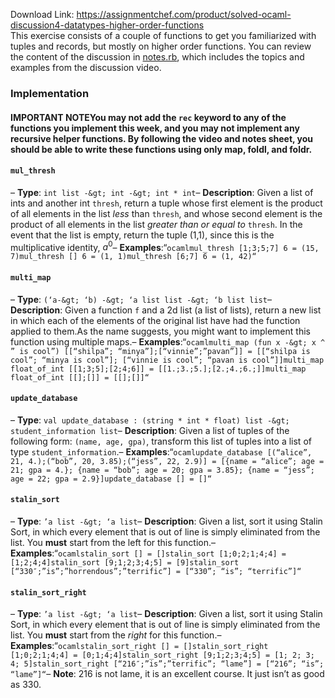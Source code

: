 Download Link: https://assignmentchef.com/product/solved-ocaml-discussion4-datatypes-higher-order-functions
<br>
This exercise consists of a couple of functions to get you familiarized with tuples and records, but mostly on higher order functions. You can review the content of the discussion in [notes.rb](notes.rb), which includes the topics and examples from the discussion video.

### Implementation

#### IMPORTANT NOTEYou may **not** add the `rec` keyword to any of the functions you implement this week, and you may **not** implement any recursive helper functions. By following the video and notes sheet, you should be able to write these functions using only map, foldl, and foldr.

#### `mul_thresh`

– **Type**: `int list -&gt; int -&gt; int * int`– **Description**: Given a list of ints and another int `thresh`, return a tuple whose first element is the product of all elements in the list *less* than `thresh`, and whose second element is the product of all elements in the list *greater than or equal to* `thresh`. In the event that the list is empty, return the tuple (1,1), since this is the multiplicative identity, $a^0$– **Examples**:“`ocamlmul_thresh [1;3;5;7] 6 = (15, 7)mul_thresh [] 6 = (1, 1)mul_thresh [6;7] 6 = (1, 42)“`

#### `multi_map`

– **Type**: `(‘a-&gt; ‘b) -&gt; ‘a list list -&gt; ‘b list list`– **Description**: Given a function `f` and a 2d list (a list of lists), return a new list in which each of the elements of the original list have had the function applied to them.As the name suggests, you might want to implement this function using multiple maps.– **Examples**:“`ocamlmulti_map (fun x -&gt; x ^ ” is cool”) [[“shilpa”; “minya”];[“vinnie”;”pavan”]] = [[“shilpa is cool”; “minya is cool”]; [“vinnie is cool”; “pavan is cool”]]multi_map float_of_int [[1;3;5];[2;4;6]] = [[1.;3.;5.];[2.;4.;6.;]]multi_map float_of_int [[];[]] = [[];[]]“`

#### `update_database`

– **Type**: `val update_database : (string * int * float) list -&gt; student_information list`– **Description**: Given a list of tuples of the following form: `(name, age, gpa)`, transform this list of tuples into a list of type `student_information`.– **Examples**:“`ocamlupdate_database [(“alice”, 21, 4.);(“bob”, 20, 3.85);(“jess”, 22, 2.9)] = [{name = “alice”; age = 21; gpa = 4.}; {name = “bob”; age = 20; gpa = 3.85}; {name = “jess”; age = 22; gpa = 2.9}]update_database [] = []“`

#### `stalin_sort`

– **Type**: `’a list -&gt; ‘a list`– **Description**: Given a list, sort it using Stalin Sort, in which every element that is out of line is simply eliminated from the list. You **must** start from the left for this function.– **Examples**:“`ocamlstalin_sort [] = []stalin_sort [1;0;2;1;4;4] = [1;2;4;4]stalin_sort [9;1;2;3;4;5] = [9]stalin_sort [“330″;”is”;”horrendous”;”terrific”] = [“330”; “is”; “terrific”]“`

#### `stalin_sort_right`

– **Type**: `’a list -&gt; ‘a list`– **Description**: Given a list, sort it using Stalin Sort, in which every element that is out of line is simply eliminated from the list. You **must** start from the *right* for this function.– **Examples**:“`ocamlstalin_sort_right [] = []stalin_sort_right [1;0;2;1;4;4] = [0;1;4;4]stalin_sort_right [9;1;2;3;4;5] = [1; 2; 3; 4; 5]stalin_sort_right [“216″;”is”;”terrific”; “lame”] = [“216”; “is”; “lame”]“`– **Note**: 216 is not lame, it is an excellent course. It just isn’t as good as 330.
